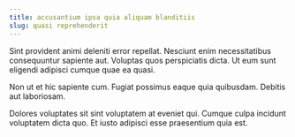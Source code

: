 ```yaml
---
title: accusantium ipsa quia aliquam blanditiis
slug: quasi reprehenderit
---
```


Sint provident animi deleniti error repellat. Nesciunt enim necessitatibus consequuntur sapiente aut. Voluptas quos perspiciatis dicta. Ut eum sunt eligendi adipisci cumque quae ea quasi.

Non ut et hic sapiente cum. Fugiat possimus eaque quia quibusdam. Debitis aut laboriosam.

Dolores voluptates sit sint voluptatem at eveniet qui. Cumque culpa incidunt voluptatem dicta quo. Et iusto adipisci esse praesentium quia est.
